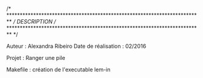 /* ************************************************************************* */
				DESCRIPTION
/* ************************************************************************* */

Auteur : Alexandra Ribeiro
Date de réalisation : 02/2016

Projet :
Ranger une pile

Makefile : création de l'executable lem-in